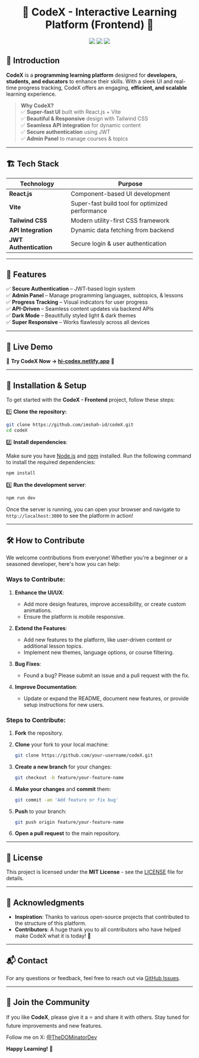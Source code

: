 <h1 align="center">🚀 CodeX - Interactive Learning Platform (Frontend) 🚀</h1>

<p align="center">
  <img src="https://img.shields.io/badge/React.js-%2361DAFB.svg?style=for-the-badge&logo=react&logoColor=white" />
  <img src="https://img.shields.io/badge/Vite-%23646CFF.svg?style=for-the-badge&logo=vite&logoColor=white" />
  <img src="https://img.shields.io/badge/Tailwind%20CSS-%2338B2AC.svg?style=for-the-badge&logo=tailwind-css&logoColor=white" />
</p>

## 🌟 Introduction

**CodeX** is a **programming learning platform** designed for **developers, students, and educators** to enhance their skills. With a sleek UI and real-time progress tracking, CodeX offers an engaging, **efficient, and scalable** learning experience.

> **Why CodeX?**  
> ✅ **Super-fast UI** built with React.js + Vite  
> ✅ **Beautiful & Responsive** design with Tailwind CSS  
> ✅ **Seamless API integration** for dynamic content  
> ✅ **Secure authentication** using JWT  
> ✅ **Admin Panel** to manage courses & topics  

---

## 🏗️ Tech Stack

| **Technology**   | **Purpose**                                    |
|------------------|------------------------------------------------|
| **React.js**     | Component-based UI development                 |
| **Vite**         | Super-fast build tool for optimized performance|
| **Tailwind CSS** | Modern utility-first CSS framework             |
| **API Integration** | Dynamic data fetching from backend         |
| **JWT Authentication** | Secure login & user authentication   |

---

## 🎯 Features

✅ **Secure Authentication** – JWT-based login system  
✅ **Admin Panel** – Manage programming languages, subtopics, & lessons  
✅ **Progress Tracking** – Visual indicators for user progress  
✅ **API-Driven** – Seamless content updates via backend APIs  
✅ **Dark Mode** – Beautifully styled light & dark themes  
✅ **Super Responsive** – Works flawlessly across all devices  

---

## 🚀 Live Demo

🎉 **Try CodeX Now → [hi-codex.netlify.app](https://hi-codex.netlify.app)** 🎉  

---

## 🚀 Installation & Setup

To get started with the **CodeX - Frontend** project, follow these steps:

1️⃣ **Clone the repository:**

```bash
git clone https://github.com/imshah-id/codeX.git
cd codeX
```

2️⃣ **Install dependencies**:

Make sure you have [Node.js](https://nodejs.org/) and [npm](https://www.npmjs.com/) installed. Run the following command to install the required dependencies:

```bash
npm install
```

3️⃣ **Run the development server**:

```bash
npm run dev
```

Once the server is running, you can open your browser and navigate to `http://localhost:3000` to see the platform in action!

---

## 🛠️ How to Contribute

We welcome contributions from everyone! Whether you're a beginner or a seasoned developer, here's how you can help:

### **Ways to Contribute**:

1. **Enhance the UI/UX**:
   - Add more design features, improve accessibility, or create custom animations.
   - Ensure the platform is mobile responsive.

2. **Extend the Features**:
   - Add new features to the platform, like user-driven content or additional lesson topics.
   - Implement new themes, language options, or course filtering.

3. **Bug Fixes**:
   - Found a bug? Please submit an issue and a pull request with the fix.

4. **Improve Documentation**:
   - Update or expand the README, document new features, or provide setup instructions for new users.

### **Steps to Contribute**:

1. **Fork** the repository.
2. **Clone** your fork to your local machine:

   ```bash
   git clone https://github.com/your-username/codeX.git
   ```

3. **Create a new branch** for your changes:

   ```bash
   git checkout -b feature/your-feature-name
   ```

4. **Make your changes** and **commit** them:

   ```bash
   git commit -am 'Add feature or fix bug'
   ```

5. **Push** to your branch:

   ```bash
   git push origin feature/your-feature-name
   ```

6. **Open a pull request** to the main repository.

---

## 📜 License

This project is licensed under the **MIT License** - see the [LICENSE](LICENSE) file for details.

---

## 🤝 Acknowledgments

- **Inspiration**: Thanks to various open-source projects that contributed to the structure of this platform.
- **Contributors**: A huge thank you to all contributors who have helped make CodeX what it is today! 🙌
  
---

## 📬 Contact

For any questions or feedback, feel free to reach out via [GitHub Issues](https://github.com/imshah-id/codeX/issues).

---

## 🤩 Join the Community

If you like **CodeX**, please give it a ⭐ and share it with others. Stay tuned for future improvements and new features.

Follow me on X: [@TheDOMinatorDev](https://x.com/TheDOMinatorDev)

**Happy Learning!** 🚀
```
